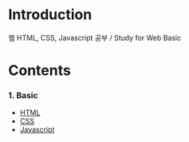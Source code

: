 # Introduction

웹 HTML, CSS, Javascript 공부 / Study for Web Basic

# Contents

### 1. Basic

- [HTML]( https://github.com/ChanYoung-dev/FrontendBasic/blob/master/1.%20Basic/HTML/README.md "HTML")
- [CSS]( https://github.com/ChanYoung-dev/FrontendBasic/blob/master/1.%20Basic/CSS/README.md "CSS")
- [Javascript]( https://github.com/ChanYoung-dev/FrontendBasic/blob/master/1.%20Basic/javascript/README.md "Javascript")

